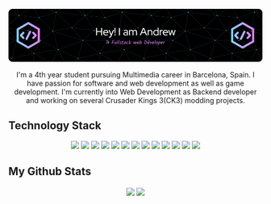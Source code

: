 ![Header](./github-header-image.png)

<p align="center">
I'm a 4th year student pursuing Multimedia career in Barcelona, Spain. I have passion for software and web development as well as game development. I'm currently into Web Development as Backend developer and working on several Crusader Kings 3(CK3) modding projects.
</p>    

## Technology Stack
  <p align="center">
    <img src="https://img.shields.io/badge/C-%23014b82?logo=c">
    <img src="https://img.shields.io/badge/C%23-%239b4993?logo=dotnet">
    <img src="https://img.shields.io/badge/html-%23E34F26?logo=html5&logoColor=white">
    <img src="https://img.shields.io/badge/-CSS3-1572B6?style=flat-square&logo=css3">
    <img src="https://img.shields.io/badge/-JavaScript-black?style=flat-square&logo=javascript">
    <img src="https://img.shields.io/badge/PHP-black?logo=php">
    <img src="https://img.shields.io/badge/Angular-a6120d?logo=angular">
    <img src="https://img.shields.io/badge/Unity-black?logo=unity">
    <img src="https://img.shields.io/badge/-MySQL-black?style=flat-square&logo=mysql">
    <img src="https://img.shields.io/badge/Oracle-darkgray?logo=oracle">
    <img src="https://img.shields.io/badge/-Git-black?style=flat-square&logo=git">
    <img src="https://img.shields.io/badge/-GitHub-black?style=flat-square&logo=github">
    <img src="https://img.shields.io/badge/Wordpress-blue?logo=wordpress">
  </p>
<!--https://github-readme-stats-mu-flax-18.vercel.app/-->

## My Github Stats
<p align="center">
  <img height=200 align="center" src="https://github-readme-stats-mu-flax-18.vercel.app/api?username=andresas106&theme=merko">
  <img height=200 align="center" src="https://github-readme-stats-mu-flax-18.vercel.app/api/top-langs/?username=andresas106&layout=compact&langs_count=8&card_width=320&size_weight=0.5&count_weight=0.5&theme=merko">
</p>


<!--
**Andresas106/Andresas106** is a ✨ _special_ ✨ repository because its `README.md` (this file) appears on your GitHub profile.

Here are some ideas to get you started:

- 🔭 I’m currently working on ...
- 🌱 I’m currently learning ...
- 👯 I’m looking to collaborate on ...
- 🤔 I’m looking for help with ...
- 💬 Ask me about ...
- 📫 How to reach me: ...
- 😄 Pronouns: ...
- ⚡ Fun fact: ...
-->

